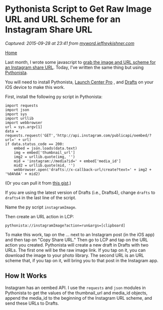 # Pythonista Script to Get Raw Image URL and URL Scheme for an Instagram Share URL

_Captured: 2015-09-28 at 23:41 from [myword.jeffreykishner.com](http://myword.jeffreykishner.com/users/kishner/essays/030.html)_

[Home](http://jeffreykishner.com)

Last month, I wrote some javascript to [grab the image and URL scheme for an Instagram share URL](http://myword.jeffreykishner.com/users/kishner/essays/013.html). Today, I've written the same thing but using [Pythonista](http://omz-software.com/pythonista/).

You will need to install Pythonista, [Launch Center Pro](http://contrast.co/launch-center-pro/) , and [Drafts](http://agiletortoise.com/drafts/) on your iOS device to make this work.

First, install the following py script in Pythonista:

    
    import requests
    import json
    import sys
    import urllib
    import webbrowser
    url = sys.argv[1]
    data = requests.request('GET','http://api.instagram.com/publicapi/oembed/?url=' + url)
    if data.status_code == 200:
        embed = json.loads(data.text)
        img = embed['thumbnail_url']
        img2 = urllib.quote(img, '')
        mid = 'instagram://media?id=' + embed['media_id']   
        mid2 = urllib.quote(mid, '')
        webbrowser.open('drafts://x-callback-url/create?text=' + img2 + '%0A%0A' + mid2)
        

(Or you can pull it from [this gist](https://gist.github.com/jkishner/28f539d04d2e32c755d2).)

If you are using the latest version of Drafts (i.e., Drafts4), change `drafts` to `drafts4` in the last line of the script.

Name the py script `instagramImage`.

Then create an URL action in LCP:

`pythonista://instagramImage?action=run&args=[clipboard]`

To make this work, tap on the ... next to an Instagram post (in the iOS app) and then tap on "Copy Share URL." Then go to LCP and tap on the URL action you created. Pythonista will create a new draft in Drafts with two URLs. The first one will be the raw image link. If you tap on it, you can download the image to your photo library. The second URL is an URL scheme that, if you tap on it, will bring you to that post in the Instagram app.

## How It Works

Instagram has an oembed API. I use the `requests` and `json` modules in Pythonista to get the values of the thumbnail_url and media_id objects, append the media_id to the beginning of the Instagram URL scheme, and send these URLs to Drafts.
